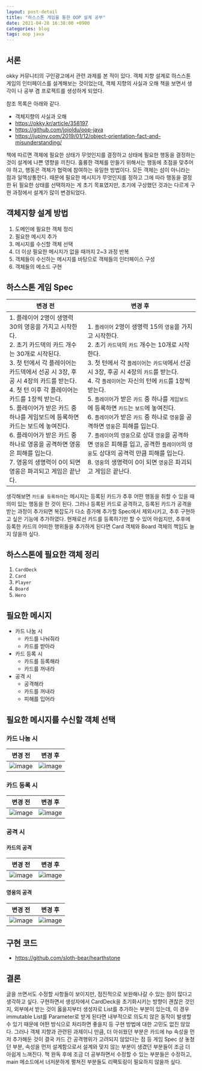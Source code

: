 ```yaml
---
layout: post-detail
title: "하스스톤 게임을 통한 OOP 설계 공부"
date: 2021-04-28 16:38:00 +0900
categories: blog
tags: oop java
---
```



## 서론

okky 커뮤니티의 구인광고에서 관련 과제를 본 적이 있다. 객체 지향 설계로 하스스톤 게임의 인터페이스를 설계해보는 것이었는데, 객체 지향의 사실과 오해 책을 보면서 생각이 나 공부 겸 프로젝트를 생성하게 되었다. 

참조 목록은 아래와 같다. 

* 객체지향의 사실과 오해 
* https://okky.kr/article/358197 
* https://github.com/jojoldu/oop-java 
* https://jupiny.com/2019/01/12/object-orientation-fact-and-misunderstanding/ 

책에 따르면 객체에 필요한 상태가 무엇인지를 결정하고 상태에 필요한 행동을 결정하는 것이 설계에 나쁜 영향을 끼친다. 훌륭한 객체를 만들기 위해서는 행동에 초점을 맞추어야 하고, 행동은 객체가 협력에 참여하는 유일한 방법이다. 모든 객체는 섬이 아니라는 점과 일맥상통한다. 때문에 필요한 메시지가 무엇인지를 정하고 그에 따라 행동을 결정한 뒤 필요한 상태를 선택하자는 게 초기 목표였지만, 초기에 구상했던 것과는 다르게 구현 과정에서 설계가 많이 변경되었다. 



## 객체지향 설계 방법
1. 도메인에 필요한 객체 정리 
2. 필요한 메시지 추가 
3. 메시지를 수신할 객체 선택 
4. 더 이상 필요한 메시지가 없을 때까지 2~3 과정 반복 
5. 객체들이 수신하는 메시지를 바탕으로 객체들의 인터페이스 구성 
6. 객체들의 메소드 구현 



## 하스스톤 게임 Spec
|변경 전|변경 후|
|------|------|
|1. 플레이어 2명이 생명력 30의 영웅을 가지고 시작한다. <br/>2. 초기 카드덱의 카드 개수는 30개로 시작된다. <br/>3. 첫 턴에서 각 플레이어는 카드덱에서 선공 시 3장, 후공 시 4장의 카드를 받는다. <br/>4. 첫 턴 이후 각 플레이어는 카드를 1장씩 받는다. <br/>5. 플레이어가 받은 카드 중 하나를 게임보드에 등록하면 카드는 보드에 놓여진다.<br/>6. 플레이어가 받은 카드 중 하나로 영웅을 공격하면 영웅은 피해를 입는다.<br/>7. 영웅의 생명력이 0이 되면 영웅은 파괴되고 게임은 끝난다.|1. `플레이어` 2명이 생명력 15의 `영웅`을 가지고 시작한다. <br />2. 초기 `카드덱`의 `카드` 개수는 10개로 시작한다. <br />3. 첫 턴에서 각 `플레이어`는 `카드덱`에서 선공 시 3장, 후공 시 4장의 `카드`를 받는다. <br />4. 각 `플레이어`는 자신의 턴에 `카드`를 1장씩 받는다. <br />5. `플레이어`가 받은 `카드` 중 하나를 `게임보드`에 등록하면 `카드`는 `보드`에 놓여진다. <br />6. `플레이어`가 받은 `카드` 중 하나로 `영웅`을 공격하면 `영웅`은 피해를 입는다. <br />7. `플레이어`의 `영웅`으로 상대 `영웅`을 공격하면 `영웅`은 피해를 입고, 공격한 `플레이어`의 `영웅`도 상대의 공격력 만큼 피해를 입는다. <br />8. `영웅`의 생명력이 0이 되면 `영웅`은 파괴되고 게임은 끝난다.|

생각해보면 `카드를 등록하라`는 메시지는 등록된 카드가 추후 어떤 행동을 취할 수 있을 때 의미 있는 행동을 한 것이 된다. 그러나 등록된 카드로 공격하고, 등록된 카드가 공격을 받는 과정이 추가되면 복잡도가 다소 증가해 추가할 Spec에서 제외시키고, 추후 구현하고 싶은 기능에 추가하였다. 현재로선 카드를 등록하기만 할 수 있어 아쉽지만, 추후에 등록한 카드의 어떠한 행위들을 추가하게 된다면 Card 객체와 Board 객체의 책임도 늘지 않을까 싶다. 



## 하스스톤에 필요한 객체 정리 
1. `CardDeck`
2. `Card`
3. `Player`
4. `Board`
5. `Hero`



## 필요한 메시지
- 카드 나눔 시
  - 카드를 나눠줘라
  - 카드를 받아라
- 카드 등록 시 
  - 카드를 등록해라
  - 카드를 꺼내라
- 공격 시
  - 공격해라
  - 카드를 꺼내라 
  - 피해를 입어라



## 필요한 메시지를 수신할 객체 선택
### 카드 나눔 시

|변경 전|변경 후|
|------|------|
|![image](https://user-images.githubusercontent.com/62458327/116365834-9e2c2a80-a840-11eb-843d-cbed7526dc18.png)|![image](https://user-images.githubusercontent.com/62458327/116200486-5ab7ba80-a773-11eb-88c6-f9376adbd1b0.png)|



### 카드 등록 시 
|변경 전|변경 후|
|------|------|
|![image](https://user-images.githubusercontent.com/62458327/116365884-abe1b000-a840-11eb-845b-b9fa09358ba0.png)|![image](https://user-images.githubusercontent.com/62458327/116184398-a316ae80-a75a-11eb-8970-fd77f4144412.png)|



### 공격 시 
#### 카드의 공격
|변경 전|변경 후|
|----------------------------------------------------------- | ----------------------------------------------------------- |
|![image](https://user-images.githubusercontent.com/62458327/116365930-b734db80-a840-11eb-9ee7-466abcb69b68.png)|![image](https://user-images.githubusercontent.com/62458327/116194621-0bba5700-a76c-11eb-9615-9819147e107a.png)|



#### 영웅의 공격
|변경 전| 변경 후|
|------|-------|
|![image](https://user-images.githubusercontent.com/62458327/116365967-c156da00-a840-11eb-9079-e3e7299c2389.png)|![image](https://user-images.githubusercontent.com/62458327/116194641-1248ce80-a76c-11eb-9009-7c72f48975a3.png)|



## 구현 코드

* https://github.com/sloth-bear/hearthstone 



## 결론

글을 쓰면서도 수정할 사항들이 보이지만, 점진적으로 보완해나갈 수 있는 점이 많다고 생각하고 싶다. 구현하면서 생성자에서 CardDeck을 초기화시키는 방향이 괜찮은 것인지, 외부에서 받는 것이 옳을지부터 생성자로 List를 추가하는 부분이 있는데, 이 경우 immutable List를 Parameter로 받게 된다면 내부적으로 의도치 않은 동작이 발생할 수 있기 때문에 어떤 방식으로 처리하면 좋을지 등 구현 방법에 대한 고민도 없진 않았다. 그러나 객체 지향과 관련된 과제이니 만큼, 더 아쉬웠던 부분은 카드에 hp 속성을 먼저 추가해둔 것이 결국 카드 간 공격행위가 고려되지 않았다는 점 등 게임 Spec 상 놓쳤던 부분, 속성을 먼저 설계함으로서 설계와 맞지 않는 부분이 생겼던 부분들이 조금 더 아쉽게 느껴진다. 책 완독 후에 조금 더 공부하면서 수정할 수 있는 부분들은 수정하고, main 메소드에서 너저분하게 펼쳐진 부분들도 리팩토링이 필요하지 않을까 싶다. 


